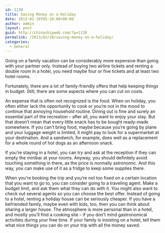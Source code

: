 ```yaml
---
id: 1138
title: Saving Money on a Holiday
date: 2013-02-18T05:10:00+00:00
author: admin
layout: post
guid: http://chinashipweb.com/?p=1138
permalink: /2013/02/18/saving-money-on-a-holiday/
categories:
  - General
---
```

Going on a family vacation can be considerably more expensive than going with your partner only. Instead of buying two airline tickets and renting a double room in a hotel, you need maybe four or five tickets and at least two hotel rooms.

Fortunately, there are a lot of family-friendly offers that help keeping things in budget. Still, there are some aspects where you can cut on costs.

An expense that is often not recognized is the food. When on holiday, you often either lack the opportunity to cook or you&#8217;re not in the mood to continue that annoying household routine. Dining out is fine and surely an essential part of the recreation &#8211; after all, you want to enjoy your stay. But that doesn&#8217;t mean that every little snack has to be bought ready-made somewhere. If you can&#8217;t bring food, maybe because you&#8217;re going by plane and your luggage weight is limited, it might pay to look for a supermarket at your destination. And a sandwich, for example, does well as a replacement for a whole round of hot dogs as an afternoon snack.

If you&#8217;re staying in a hotel, you can try and ask at the reception if they can empty the minibar at your rooms. Anyway, you should definitely avoid touching something in there, as the price is normally astronomic. And this way, you can make use of it as a fridge to keep some supplies there.

When you&#8217;re booking the trip and you&#8217;re not too fixed on a certain location that you want to go to, you can consider going to a traveling agent. Make a budget limit, and ask them what they can do with it. You might also want to check out several agents so you can choose the best offer. Instead of going to a hotel, renting a holiday house can be seriously cheaper. If you have a befriended family, maybe even with kids, too, then you can think about sharing a larger house. The atmosphere is more personal than in a hotel, and mostly you&#8217;ll find a cooking site &#8211; if you don&#8217;t mind gastronomical activities during your free time. If your family is insisting on a hotel, tell them what nice things you can do on your trip with all the money saved.